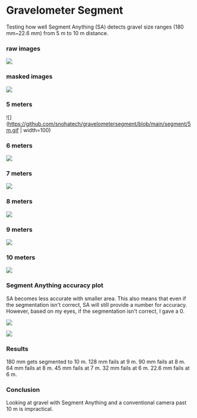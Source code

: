 # Gravelometer Segment
Testing how well Segment Anything (SA) detects gravel size ranges (180 mm~22.6 mm) from 5 m to 10 m distance.

### raw images
![](https://github.com/snohatech/gravelometersegment/blob/main/raw/raw.gif)

### masked images
![](https://github.com/snohatech/gravelometersegment/blob/main/masked/mask.gif)

### 5 meters
![](https://github.com/snohatech/gravelometersegment/blob/main/segment/5m.gif | width=100)

### 6 meters
![](https://github.com/snohatech/gravelometersegment/blob/main/segment/6m.gif)

### 7 meters
![](https://github.com/snohatech/gravelometersegment/blob/main/segment/7m.gif)

### 8 meters
![](https://github.com/snohatech/gravelometersegment/blob/main/segment/8m.gif)

### 9 meters
![](https://github.com/snohatech/gravelometersegment/blob/main/segment/9m.gif)

### 10 meters
![](https://github.com/snohatech/gravelometersegment/blob/main/segment/10m.gif)

### Segment Anything accuracy plot
SA becomes less accurate with smaller area. This also means that even if the segmentation isn't correct, SA will still provide a number for accuracy. However, based on my eyes, if the segmentation isn't correct, I gave a 0. 

![](https://github.com/snohatech/gravelometersegment/blob/main/data/accuracyfull.png)

![](https://github.com/snohatech/gravelometersegment/blob/main/data/accuracy.png)

### Results
180 mm gets segmented to 10 m.
128 mm fails at 9 m.
90 mm fails at 8 m. 
64 mm fails at 8 m.
45 mm fails at 7 m.
32 mm fails at 6 m.
22.6 mm fails at 6 m.

### Conclusion
Looking at gravel with Segment Anything and a conventional camera past 10 m is impractical. 
